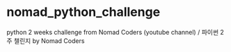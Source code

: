 # nomad_python_challenge
python 2 weeks challenge from Nomad Coders (youtube channel) / 파이썬 2주 챌린지 by Nomad Coders
